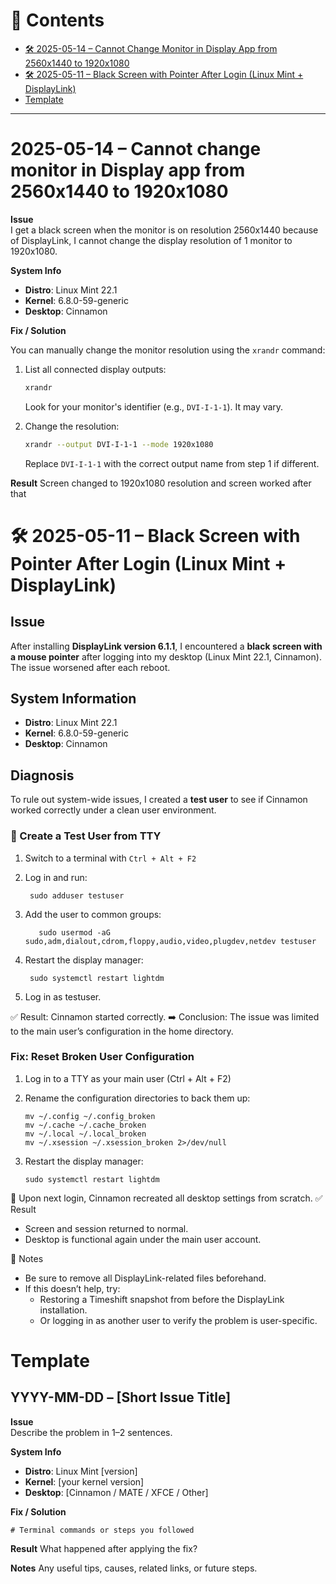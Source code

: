 # 📑 **Contents**

- [🛠️ 2025-05-14 – Cannot Change Monitor in Display App from 2560x1440 to 1920x1080](#️-2025-05-14--cannot-change-monitor-in-display-app-from-2560x1440-to-1920x1080)
- [🛠️ 2025-05-11 – Black Screen with Pointer After Login (Linux Mint + DisplayLink)](#️-2025-05-11--black-screen-with-pointer-after-login-linux-mint--displaylink)
- [Template](#template)

---
# **2025-05-14 – Cannot change monitor in Display app from 2560x1440 to 1920x1080**

**Issue**  
I get a black screen when the monitor is on resolution 2560x1440 because of DisplayLink, I cannot change the display resolution of 1 monitor to 1920x1080.

**System Info**  
- **Distro**: Linux Mint 22.1  
- **Kernel**: 6.8.0-59-generic  
- **Desktop**: Cinnamon  

**Fix / Solution**
    
You can manually change the monitor resolution using the `xrandr` command:

1. List all connected display outputs:

    ```bash
    xrandr
    ```

    Look for your monitor's identifier (e.g., `DVI-I-1-1`). It may vary.

2. Change the resolution:

    ```bash
    xrandr --output DVI-I-1-1 --mode 1920x1080
    ```

    Replace `DVI-I-1-1` with the correct output name from step 1 if different.

**Result**
Screen changed to 1920x1080 resolution and screen worked after that

# 🛠️ **2025-05-11 – Black Screen with Pointer After Login (Linux Mint + DisplayLink)**

## **Issue**

After installing **DisplayLink version 6.1.1**, I encountered a **black screen with a mouse pointer** after logging into my desktop (Linux Mint 22.1, Cinnamon).  
The issue worsened after each reboot.

## **System Information**

- **Distro**: Linux Mint 22.1  
- **Kernel**: 6.8.0-59-generic  
- **Desktop**: Cinnamon  

## **Diagnosis**

To rule out system-wide issues, I created a **test user** to see if Cinnamon worked correctly under a clean user environment.

### 🔹 Create a Test User from TTY

1. Switch to a terminal with `Ctrl + Alt + F2`
2. Log in and run:

	    sudo adduser testuser

3. Add the user to common groups:

	      sudo usermod -aG sudo,adm,dialout,cdrom,floppy,audio,video,plugdev,netdev testuser

4. Restart the display manager:

	    sudo systemctl restart lightdm
	
  5. Log in as testuser.

✅ Result: Cinnamon started correctly.
➡️ Conclusion: The issue was limited to the main user’s configuration in the home directory.


### Fix: Reset Broken User Configuration



 1. Log in to a TTY as your main user (Ctrl + Alt + F2)
 2. Rename the configuration directories to back them up:

	    mv ~/.config ~/.config_broken
	    mv ~/.cache ~/.cache_broken
	    mv ~/.local ~/.local_broken
	    mv ~/.xsession ~/.xsession_broken 2>/dev/null

 3. Restart the display manager:
		
		sudo systemctl restart lightdm

🔁 Upon next login, Cinnamon recreated all desktop settings from scratch.
✅ Result

    

 - Screen and session returned to normal.
 - Desktop is functional again under the main user account.

📝 Notes

   

 - Be sure to remove all DisplayLink-related files beforehand.
 - If this doesn’t help, try:
	 - Restoring a Timeshift snapshot from before the DisplayLink installation.
	 - Or logging in as another user to verify the problem is user-specific.

# **Template**

## **YYYY-MM-DD – [Short Issue Title]**

**Issue**  
Describe the problem in 1–2 sentences.

**System Info**  
- **Distro**: Linux Mint [version]
- **Kernel**: [your kernel version]
- **Desktop**: [Cinnamon / MATE / XFCE / Other]

**Fix / Solution**

    # Terminal commands or steps you followed

**Result**
What happened after applying the fix?

**Notes**
Any useful tips, causes, related links, or future steps.

